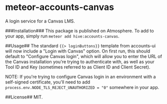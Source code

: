 meteor-accounts-canvas
======================
A login service for a Canvas LMS. 

###Installation###
This package is published on Atmosphere. To add to your app, simply run `meteor add hive:accounts-canvas`. 

##Usage##
The standard `{{> loginButtons}}` template from accounts-ui will now include a "Login with Canvas" option. On first run, this should default to "Configure Canvas login", which will allow you to enter the URL of the Canvas installation you're trying to authenticate with, as well as your Tool ID and Key (sometimes referred to as Client ID and Client Secret). 

NOTE: If you're trying to configure Canvas login in an environment with a self-signed certificate, you'll need to add 
`process.env.NODE_TLS_REJECT_UNAUTHORIZED = "0"`
somewhere in your app. 

##License##
MIT.

